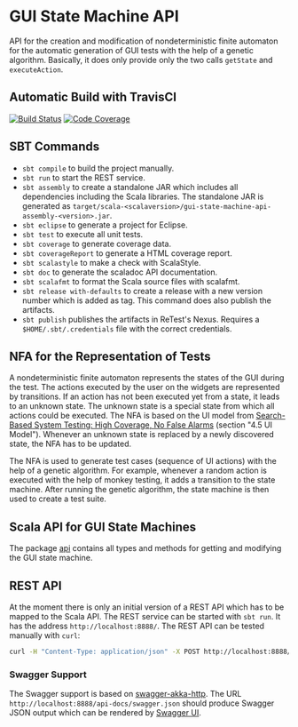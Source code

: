 # GUI State Machine API

API for the creation and modification of nondeterministic finite automaton for the automatic generation of GUI tests with the help of a genetic algorithm.
Basically, it does only provide only the two calls `getState` and `executeAction`.

## Automatic Build with TravisCI
[![Build Status](https://travis-ci.org/retest/gui-state-machine-api.svg?branch=master)](https://travis-ci.org/retest/gui-state-machine-api)
[![Code Coverage](https://img.shields.io/codecov/c/github/retest/gui-state-machine-api/master.svg)](https://codecov.io/github/retest/gui-state-machine-api?branch=master)

## SBT Commands
* `sbt compile` to build the project manually.
* `sbt run` to start the REST service.
* `sbt assembly` to create a standalone JAR which includes all dependencies including the Scala libraries. The standalone JAR is generated as `target/scala-<scalaversion>/gui-state-machine-api-assembly-<version>.jar`.
* `sbt eclipse` to generate a project for Eclipse.
* `sbt test` to execute all unit tests.
* `sbt coverage` to generate coverage data.
* `sbt coverageReport` to generate a HTML coverage report.
* `sbt scalastyle` to make a check with ScalaStyle.
* `sbt doc` to generate the scaladoc API documentation.
* `sbt scalafmt` to format the Scala source files with scalafmt.
* `sbt release with-defaults` to create a release with a new version number which is added as tag. This command does also publish the artifacts.
* `sbt publish` publishes the artifacts in ReTest's Nexus. Requires a `$HOME/.sbt/.credentials` file with the correct credentials.

## NFA for the Representation of Tests
A nondeterministic finite automaton represents the states of the GUI during the test.
The actions executed by the user on the widgets are represented by transitions.
If an action has not been executed yet from a state, it leads to an unknown state.
The unknown state is a special state from which all actions could be executed.
The NFA is based on the UI model from [Search-Based System Testing: High Coverage, No False Alarms](http://www.specmate.org/papers/2012-07-Search-basedSystemTesting-HighCoverageNoFalseAlarms.pdf) (section "4.5 UI Model").
Whenever an unknown state is replaced by a newly discovered state, the NFA has to be updated.

The NFA is used to generate test cases (sequence of UI actions) with the help of a genetic algorithm.
For example, whenever a random action is executed with the help of monkey testing, it adds a transition to the state machine.
After running the genetic algorithm, the state machine is then used to create a test suite.

## Scala API for GUI State Machines
The package [api](./src/main/scala/de/retest/guistatemachine/api) contains all types and methods for getting and modifying the GUI state machine.

## REST API
At the moment there is only an initial version of a REST API which has to be mapped to the Scala API.
The REST service can be started with `sbt run`.
It has the address `http://localhost:8888/`.
The REST API can be tested manually with `curl`:
```bash
curl -H "Content-Type: application/json" -X POST http://localhost:8888/state-machine
```

### Swagger Support
The Swagger support is based on [swagger-akka-http](https://github.com/swagger-akka-http/swagger-akka-http).
The URL `http://localhost:8888/api-docs/swagger.json` should produce Swagger JSON output which can be rendered by [Swagger UI](https://swagger.io/tools/swagger-ui/).